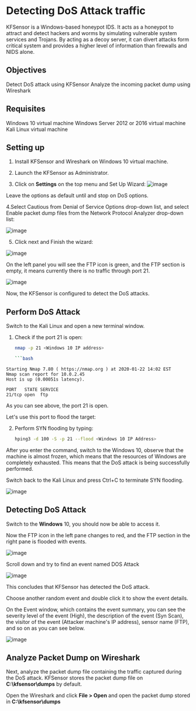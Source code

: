 # Detecting DoS Attack traffic
KFSensor is a Windows-based honeypot IDS. It acts as a honeypot to attract and detect hackers and worms by simulating vulnerable system services and Trojans. 
By acting as a decoy server, it can divert attacks form critical system and provides a higher level of information than firewalls and NIDS alone.

## Objectives
Detect DoS attack using KFSensor
Analyze the incoming packet dump using Wireshark

## Requisites
Windows 10 virtual machine
Windows Server 2012 or 2016 virtual machine
Kali Linux virtual machine

## Setting up
1. Install KFSensor and Wireshark on Windows 10 virtual machine.

2. Launch the KFSensor as Administrator.

3. Click on **Settings** on the top menu and Set Up Wizard:
  ![image](https://github.com/user-attachments/assets/a4125ae8-0ccc-4941-b34a-3cd8f380f3d4)

Leave the options as default until and stop on DoS options.

4.Select Cautious from Denial of Service Options drop-down list, and select Enable packet dump files from the Network Protocol Analyzer drop-down list:

![image](https://github.com/user-attachments/assets/20eef005-bf19-4f25-91da-d6b747842abe)



5. Click next and Finish the wizard:

   
![image](https://github.com/user-attachments/assets/6f46e28b-981f-4851-b2e1-4774f8f8b149)

On the left panel you will see the FTP icon is green, and the FTP section is empty, it means currently there is no traffic through port 21.


![image](https://github.com/user-attachments/assets/59290359-e1b3-4891-8748-94e6ff07d150)

Now, the KFSensor is configured to detect the DoS attacks.

## Perform DoS Attack
Switch to the Kali Linux and open a new terminal window.
  1. Check if the port 21 is open:
     ```bash
     nmap -p 21 <Windows 10 IP address>

     ```bash
    Starting Nmap 7.80 ( https://nmap.org ) at 2020-01-22 14:02 EST
    Nmap scan report for 10.0.2.45
    Host is up (0.00051s latency).
    
    PORT   STATE SERVICE
    21/tcp open  ftp

As you can see above, the port 21 is open.

Let's use this port to flood the target:


2. Perform SYN flooding by typing:
   ```bash
   hping3 -d 100 -S -p 21 --flood <Windows 10 IP Address>

After you enter the command, switch to the Windows 10, observe that the machine is almost frozen, which means that the resources of Windows are completely exhausted. This means that the DoS attack is being successfully performed.

Switch back to the Kali Linux and press Ctrl+C to terminate SYN flooding.

![image](https://github.com/user-attachments/assets/62aa0783-8096-47ee-b7de-989b4d928ccb)


   
## Detecting DoS Attack

Switch to the **Windows** 10, you should now be able to access it.

Now the FTP icon in the left pane changes to red, and the FTP section in the right pane is flooded with events.

![image](https://github.com/user-attachments/assets/51910167-dc87-4f13-bd26-80c272f7456b)

Scroll down and try to find an event named DOS Attack

![image](https://github.com/user-attachments/assets/74d21933-623a-42e5-aeb3-23b65a99c9f9)


This concludes that KFSensor has detected the DoS attack.

Choose another random event and double click it to show the event details.

On the Event window, which contains the event summary, you can see the severity level of the event (High), the description of the event (Syn Scan), 
the visitor of the event (Attacker machine's IP address), sensor name (FTP), and so on as you can see below.


![image](https://github.com/user-attachments/assets/5717fa5f-59ad-44fb-aa9d-2545da93dc4d)

## Analyze Packet Dump on Wireshark

Next, analyze the packet dump file containing the traffic captured during the DoS attack. KFSensor stores the packet dump file on **C:\kfsensor\dumps** by default.

Open the Wireshark and click **File > Open** and open the packet dump stored in **C:\kfsensor\dumps**

